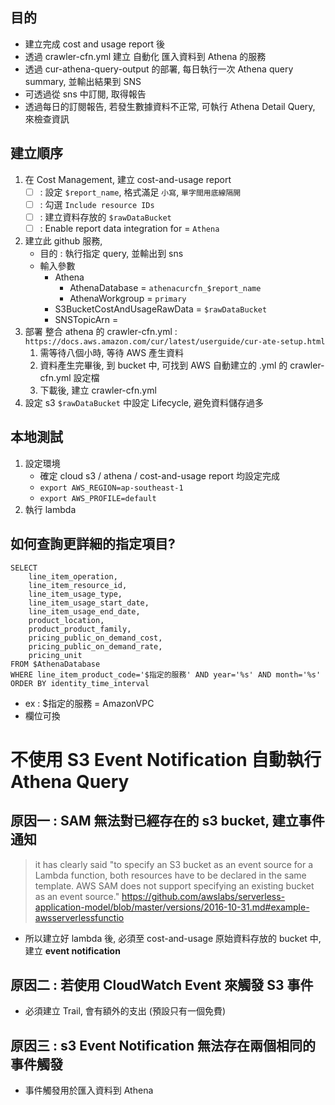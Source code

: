 ## 目的
- 建立完成 cost and usage report 後
- 透過 crawler-cfn.yml 建立 自動化 匯入資料到 Athena 的服務
- 透過 cur-athena-query-output 的部署, 每日執行一次 Athena query summary, 並輸出結果到 SNS
- 可透過從 sns 中訂閱, 取得報告
- 透過每日的訂閱報告, 若發生數據資料不正常, 可執行 Athena Detail Query, 來檢查資訊

## 建立順序
1. 在 Cost Management, 建立 cost-and-usage report
    - [ ] : 設定 `$report_name`, 格式滿足 `小寫`, `單字間用底線隔開`
    - [ ] : 勾選 `Include resource IDs`
    - [ ] : 建立資料存放的 `$rawDataBucket`
    - [ ] : Enable report data integration for = `Athena`
2. 建立此 github 服務, 
    - 目的 : 執行指定 query, 並輸出到 sns
    - 輸入參數
        - Athena
            - AthenaDatabase = `athenacurcfn_$report_name`
            - AthenaWorkgroup = `primary`
        - S3BucketCostAndUsageRawData = `$rawDataBucket`
        - SNSTopicArn = 
3. 部署 整合 athena 的 crawler-cfn.yml : `https://docs.aws.amazon.com/cur/latest/userguide/cur-ate-setup.html`
    1. 需等待八個小時, 等待 AWS 產生資料
    2. 資料產生完畢後, 到 bucket 中, 可找到 AWS 自動建立的 .yml 的 crawler-cfn.yml 設定檔
    3. 下載後, 建立 crawler-cfn.yml
4. 設定 s3 `$rawDataBucket` 中設定 Lifecycle, 避免資料儲存過多

## 本地測試
1. 設定環境
    - 確定 cloud s3 / athena / cost-and-usage report 均設定完成
    - `export AWS_REGION=ap-southeast-1`
    - `export AWS_PROFILE=default`
2. 執行 lambda


## 如何查詢更詳細的指定項目?

```
SELECT 
    line_item_operation, 
    line_item_resource_id, 
    line_item_usage_type,
    line_item_usage_start_date,
    line_item_usage_end_date,
    product_location,
    product_product_family,
    pricing_public_on_demand_cost,
    pricing_public_on_demand_rate,
    pricing_unit
FROM $AthenaDatabase
WHERE line_item_product_code='$指定的服務' AND year='%s' AND month='%s'
ORDER BY identity_time_interval
```

- ex : $指定的服務 = AmazonVPC
- 欄位可換




# 不使用 S3 Event Notification 自動執行 Athena Query

## 原因一 : SAM 無法對已經存在的 s3 bucket, 建立事件通知
> it has clearly said "to specify an S3 bucket as an event source for a Lambda function, both resources have to be declared in the same template. AWS SAM does not support specifying an existing bucket as an event source."
https://github.com/awslabs/serverless-application-model/blob/master/versions/2016-10-31.md#example-awsserverlessfunctio

- 所以建立好 lambda 後, 必須至 cost-and-usage 原始資料存放的 bucket 中, 建立 **event notification**

## 原因二 : 若使用 CloudWatch Event 來觸發 S3 事件
- 必須建立 Trail, 會有額外的支出 (預設只有一個免費)

## 原因三 : s3 Event Notification 無法存在兩個相同的事件觸發
- 事件觸發用於匯入資料到 Athena

